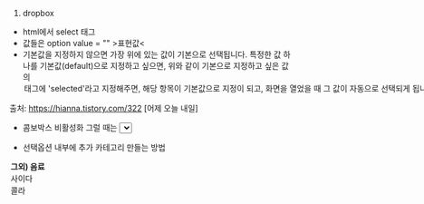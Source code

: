 1. dropbox
- html에서 select 태그
- 값들은 option value = "" >표현값<
- 기본값을 지정하지 않으면 가장 위에 있는 값이 기본으로 선택됩니다.
특정한 값 하나를 기본값(default)으로 지정하고 싶으면,
위와 같이 기본으로 지정하고 싶은 값의 <option> 태그에 'selected'라고 지정해주면,
해당 항목이 기본값으로 지정이 되고,
화면을 열었을 때 그 값이 자동으로 선택되게 됩니다.

출처: https://hianna.tistory.com/322 [어제 오늘 내일]

- 콤보박스 비활성화
그럴 때는 <select> 태그에 'disabled'라고 써주면, 콤보박스가 비활성화 되고, 사용자가 콤보박스의 값을 변경할 수 없게 됩니다.

-  선택옵션 내부에 추가 카테고리 만들는 방법
<optgroup label="그외) 음료">
    <option value="사이다">사이다</option>
    <option value="콜라">콜라</option>

- load (Jquery 인가보다..............)
options[target.selectedIndex].text  : 셀렉트 박스 옵션 사이에 있는 텍스트 값을 가져온다
options[target.selectedIndex].value : 셀렉트 박스 value 의 값을 가져온다.

출처: https://gocoder.tistory.com/51 [고코더 IT Express]

- 값이 선택되어 바뀔때 이벤트 발생하도록
onchange="함수(this)" // this를 활용하면 함수 매개변수에 선택된 option value를 전달한다.


2. if (confirm(메시지))
- if (!confirm("정말 삭제하시겠습니까?")) {
            alert("취소(아니오)를 누르셨습니다.");
            return; } 


3. const li= event.target.parentElement; //target이 대상의 부모
